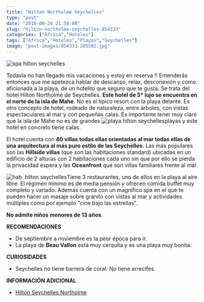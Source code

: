 ```yaml
---
title: "Hilton Northolme Seychelles"
type: "post"
date: "2010-08-24 21:58:00"
slug: "hilton-northolme-seychelles-854333"
categories: ["África","Hoteles"]
tags: ["África","Hoteles","Playas","Seychelles"]
image: "post-images/854333-285592.jpg"
---
```


![spa hilton seychelles](post-images/854333-285592.jpg "spa hilton seychelles")

 Todavía no han llegado mis vacaciones y estoy en reserva !! Entenderás entonces que me apetezca hablar de descanso, relax, desconexión y como aficionada a la playa, de un hotelito que seguro que te gusta. Se trata del hotel Hilton Northolme de Seychelles. **Este hotel de 5\* lujo se encuentra en el norte de la isla de Mahe**. No es el típico resort con la playa delante. Es otro concepto de hotel, rodeado de naturaleza, entre árboles, con vistas espectaculares al mar y con pequeñas calas. Es importante tener muy claro que la isla de Mahe no es de grandes ![playa hilton seychelles](post-images/854333-285594.jpg "playa hilton seychelles")playas y este hotel en concreto tiene calas.

El hotel cuenta con **40 villas todas ellas orientadas al mar todas ellas de una arquitectura al más puro estilo de las Seychelles.** Las más populares son las **Hillside villas** (que son las habitaciones standard) ubicadas en un edificio de 2 alturas con 2 habitaciones cada uno sin que por ello se pierda la privacidad espera y las **Oceanfront** que son villas familiares frente al mar.

![hab. hilton seychelles](post-images/854333-285593.jpg "hab. hilton seychelles")Tiene 3 restaurantes, uno de ellos en la playa al aire libre. El régimen mínimo es de media pensión y ofrecen comida buffet muy completo y variado. Además cuenta con un magnifico spa en el que te pueden hacer un masaje sobre granito con vistas al mar y actividades múltiples como por ejemplo "cine bajo las estrellas".

**No admite niños menores de 13 años**.

**RECOMENDACIONES**

- De septiembre a noviembre es la peor época para ir.
- La playa de **Beau Vallon** está muy cerquita y es una playa muy bonita.

**CURIOSIDADES**

- Seychelles no tiene barrera de coral. No tiene arrecifes.

**INFORMACIÓN ADICIONAL**

- [Hilton Seychelles Northolme](http://www1.hilton.com/es/hi/hotel/SEZHIHI-Hilton-Seychelles-Northolme-Resort-Spa/index.do)